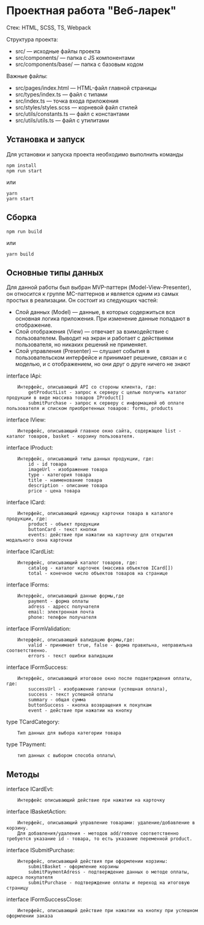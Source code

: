# Проектная работа "Веб-ларек"

Стек: HTML, SCSS, TS, Webpack

Структура проекта:

- src/ — исходные файлы проекта
- src/components/ — папка с JS компонентами
- src/components/base/ — папка с базовым кодом

Важные файлы:

- src/pages/index.html — HTML-файл главной страницы
- src/types/index.ts — файл с типами
- src/index.ts — точка входа приложения
- src/styles/styles.scss — корневой файл стилей
- src/utils/constants.ts — файл с константами
- src/utils/utils.ts — файл с утилитами

## Установка и запуск

Для установки и запуска проекта необходимо выполнить команды

```
npm install
npm run start
```

или

```
yarn
yarn start
```

## Сборка

```
npm run build
```

или

```
yarn build
```

## Основные типы данных

Для данной работы был выбран MVP-паттерн (Model-View-Presenter), он относится к группе MC-паттернов и является одним из самых простых в реализации.
Он состоит из следующих частей:

- Слой данных (Model) — данные, в которых содержиться вся основная логика приложения. При изменение данные попадают в отображение.
- Слой отображения (View) — отвечает за взимодействие с пользователем. Выводит на экран и работает с действиями пользователя, но никаких решений не применяет.
- Слой управления (Presenter) — слушает события в пользовательском интерфейсе и принимает решение, связан и с моделью, и с отображением, но они друг о друге ничего не знают

interface IApi:

```
    Интерфейс, описывающий API со стороны клиента, где:
        getProductList - запрос к серверу с целью получить каталог продукции в виде массива товаров IProduct[]
        submitPurchase - запрос к серверу с информацией об оплате пользователя и списком приобретенных товаров: forms, products
```

interface IView:

```
    Интерфейс, описывающий главное окно сайта, содержащее list - каталог товаров, basket - корзину пользователя.
```

interface IProduct:

```
    Интерфейс, описывающий типы данных продукции, где:
        id - id товара
        imageUrl - изображение товара
        type - категория товара
        title - наименование товара
        description - описание товара
        price - цена товара
```

interface ICard:

```
    Интерфейс, описывающий единицу карточки товара в каталоге продукции, где:
        product - объект продукции
        buttonCard - текст кнопки
        events: действие при нажатии на карточку для открытия модального окна карточки
```

interface ICardList:

```
    Интерфейс, описывающий каталог товаров, где:
        catalog - каталог карточек (массива объектов ICard[])
        total - конечное число объектов товаров на странице
```

interface IForms:

```
    Интерфейс, описывающий данные формы,где
        payment - форма оплаты
        adress - адресс получателя
        email: электронная почта
        phone: телефон получателя
```

interface IFormValidation:

```
    Интерфейс, описывающий валидацию формы,где:
        valid - принимает true, false - форма правильна, неправильна соответственно.
        errors - текст ошибки валидации
```

interface IFormSuccess:

```
    Интерфейс, описывающий итоговое окно после подветрждения оплаты, где:
        successUrl - изображение галочки (успешная оплата),
        success - текст успешной оплаты
        summary - общая сумма
        buttonSuccess - кнопка возвращения к покупкам
        event - действие при нажатии на кнопку
```

type TCardCategory:

```
    Тип данных для выбора категории товара
```

type TPayment:

```
    тип данных с выбором способа оплаты\
```

## Методы

interface ICardEvt:

```
    Интерфейс описывающий действие при нажатии на карточку
```

interface IBasketAction:

```
    Интерфейс, описывающий управление товарами: удаление/добавление в корзину.
    Для добавления/удаления - методов add/remove соответственно требуется указание id - товара, то есть указание переменной product.
```

interface ISubmitPurchase:

```
    Интерфейс, описывающий действия при оформлении корзины:
        submitBasket - оформление корзины
        submitPaymentAdress - подтверждение данных о методе оплаты, адреса покупателя
        submitPurchase - подтверждение оплаты и переход на итоговую страницу
```

interface IFormSuccessClose:

```
    Интерфейс, описывающий действие при нажатии на кнопку при успешном оформлении заказа
```
